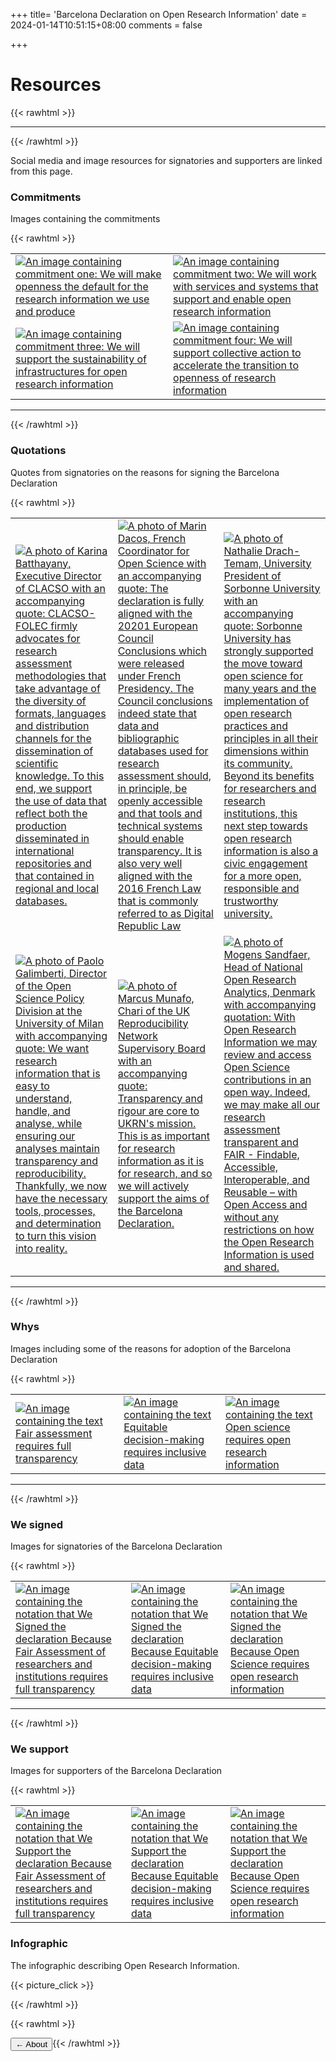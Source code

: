+++
title= 'Barcelona Declaration on Open Research Information'
date = 2024-01-14T10:51:15+08:00
comments = false

+++

# Resources
{{< rawhtml >}}
<hr class="small">
{{< /rawhtml >}}

Social media and image resources for signatories and supporters are linked from this page.

### Commitments

Images containing the commitments

{{< rawhtml >}}
<table>
    <tr>
        <td>
            <a href="/images/resources/commitments/BarcelonaDeclaration_Commitment1.jpg" target="_blank">
            <img src="/images/resources/commitments/BarcelonaDeclaration_Commitment1.jpg" alt="An image containing commitment one: We will make openness the default for the research information we use and produce">
            </a>
        </td>
        <td>
            <a href="/images/resources/commitments/BarcelonaDeclaration_Commitment2.jpg" target="_blank">
            <img src="/images/resources/commitments/BarcelonaDeclaration_Commitment2.jpg" alt="An image containing commitment two: We will work with services and systems that support and enable open research information">
            </a>
        </td>
    </tr>
    <tr>
        <td>
            <a href="/images/resources/commitments/BarcelonaDeclaration_Commitment3.jpg" target="_blank">
            <img src="/images/resources/commitments/BarcelonaDeclaration_Commitment3.jpg" alt="An image containing commitment three: We will support the sustainability of infrastructures for open research information">
            </a>
        </td>
        <td>
            <a href="/images/resources/commitments/BarcelonaDeclaration_Commitment4.jpg" target="_blank">
            <img src="/images/resources/commitments/BarcelonaDeclaration_Commitment4.jpg" alt="An image containing commitment four: We will support collective action to accelerate the transition to openness of research information">
            </a>
        </td>
    </tr>
</table>

<hr class="small">
{{< /rawhtml >}}

### Quotations

Quotes from signatories on the reasons for signing the Barcelona Declaration

{{< rawhtml >}}
<table>
    <tr>
        <td>
            <a href="/images/quote_batthayany.jpg" target="_blank">
            <img src="/images/quote_batthayany.jpg" alt="A photo of Karina Batthayany, Executive Director of CLACSO with an accompanying quote: CLACSO-FOLEC firmly advocates for research assessment methodologies that take advantage of the diversity of formats, languages and distribution channels for the dissemination of scientific knowledge. To this end, we support the use of data that reflect both the production disseminated in international repositories and that contained in regional and local databases.">
            </a>
        </td>
        <td>
            <a href="/images/quote_dacos.jpg" target="_blank">
            <img src="/images/quote_dacos.jpg" alt="A photo of Marin Dacos, French Coordinator for Open Science with an accompanying quote: The declaration is fully aligned with the 20201 European Council Conclusions which were released under French Presidency. The Council conclusions indeed state that data and bibliographic databases used for research assessment should, in principle, be openly accessible and that tools and technical systems should enable transparency. It is also very well aligned with the 2016 French Law that is commonly referred to as Digital Republic Law">
            </a>
        </td>
        <td>
            <a href="/images/quote_drachtemam.jpg" target="_blank">
            <img src="/images/quote_drachtemam.jpg" alt="A photo of Nathalie Drach-Temam, University President of Sorbonne University with an accompanying quote: Sorbonne University has strongly supported the move toward open science for many years and the implementation of open research practices and principles in all their dimensions within its community. Beyond its benefits for researchers and research institutions, this next step towards open research information is also a civic engagement for a more open, responsible and trustworthy university.">
            </a>
        </td>
    </tr>
    <tr>
        <td>
            <a href="/images/quote_galimberti.jpg" target="_blank">
            <img src="/images/quote_galimberti.jpg" alt="A photo of Paolo Galimberti, Director of the Open Science Policy Division at the University of Milan with accompanying quote: We want research information that is easy to understand, handle, and analyse, while ensuring our analyses maintain transparency and reproducibility. Thankfully, we now have the necessary tools, processes, and determination to turn this vision into reality.">
            </a>
        </td>
        <td>
            <a href="/images/quote_munafo.jpg" target="_blank">
            <img src="/images/quote_munafo.jpg" alt="A photo of Marcus Munafo, Chari of the UK Reproducibility Network Supervisory Board with an accompanying quote: Transparency and rigour are core to UKRN's mission. This is as important for research information as it is for research, and so we will actively support the aims of the Barcelona Declaration.">
            </a>
        </td>
        <td>
            <a href="/images/quote_sandfaer.jpg" target="_blank">
            <img src="/images/quote_sandfaer.jpg" alt="A photo of Mogens Sandfaer, Head of National Open Research Analytics, Denmark with accompanying quotation: With Open Research Information we may review and access Open Science contributions in an open way. Indeed, we may make all our research assessment transparent and FAIR - Findable, Accessible, Interoperable, and Reusable – with Open Access and without any restrictions on how the Open Research Information is used and shared.">
            </a>
        </td>
    </tr>
</table>

<hr class="small">
{{< /rawhtml >}} 

### Whys

Images including some of the reasons for adoption of the Barcelona Declaration

{{< rawhtml >}}
<table>
    <tr>
        <td>
            <a href="/images/resources/whys/BarcelonaDeclaration_Why1.jpg" target="_blank">
            <img src="/images/resources/whys/BarcelonaDeclaration_Why1.jpg" alt="An image containing the text Fair assessment requires full transparency">
            </a>
        </td>
        <td>
            <a href="/images/resources/whys/BarcelonaDeclaration_Why2.jpg" target="_blank">
            <img src="/images/resources/whys/BarcelonaDeclaration_Why2.jpg" alt="An image containing the text Equitable decision-making requires inclusive data">
            </a>
        </td>
        <td>
            <a href="/images/resources/whys/BarcelonaDeclaration_Why3.jpg" target="_blank">
            <img src="/images/resources/whys/BarcelonaDeclaration_Why3.jpg" alt="An image containing the text Open science requires open research information">
            </a>
        </td>
    </tr>
</table>

<hr class="small">
{{< /rawhtml >}} 

### We signed

Images for signatories of the Barcelona Declaration

{{< rawhtml >}}
<table>
    <tr>
        <td>
            <a href="/images/resources/we_signed/BarcelonaDeclaration_WeSigned1.jpg" target="_blank">
            <img src="/images/resources/we_signed/BarcelonaDeclaration_WeSigned1.jpg" alt="An image containing the notation that We Signed the declaration Because Fair Assessment of researchers and institutions requires full transparency">
            </a>
        </td>
        <td>
            <a href="/images/resources/we_signed/BarcelonaDeclaration_WeSigned2.jpg" target="_blank">
            <img src="/images/resources/we_signed/BarcelonaDeclaration_WeSigned2.jpg" alt="An image containing the notation that We Signed the declaration Because Equitable decision-making requires inclusive data">
            </a>
        </td>
        <td>
            <a href="/images/resources/we_signed/BarcelonaDeclaration_WeSigned3.jpg" target="_blank">
            <img src="/images/resources/we_signed/BarcelonaDeclaration_WeSigned3.jpg" alt="An image containing the notation that We Signed the declaration Because Open Science requires open research information">
            </a>
        </td>
    </tr>
</table>

<hr class="small">
{{< /rawhtml >}} 

### We support

Images for supporters of the Barcelona Declaration

{{< rawhtml >}}
<table>
    <tr>
        <td>
            <a href="/images/resources/we_support/BarcelonaDeclaration_WeSupport_1.jpg" target="_blank">
            <img src="/images/resources/we_support/BarcelonaDeclaration_WeSupport_1.jpg" alt="An image containing the notation that We Support the declaration Because Fair Assessment of researchers and institutions requires full transparency">
            </a>
        </td>
        <td>
            <a href="/images/resources/we_support/BarcelonaDeclaration_WeSupport_2.jpg" target="_blank">
            <img src="/images/resources/we_support/BarcelonaDeclaration_WeSupport_2.jpg" alt="An image containing the notation that We Support the declaration Because Equitable decision-making requires inclusive data">
            </a>
        </td>
        <td>
            <a href="/images/resources/we_support/BarcelonaDeclaration_WeSupport_3.jpg" target="_blank">
            <img src="/images/resources/we_support/BarcelonaDeclaration_WeSupport_3.jpg" alt="An image containing the notation that We Support the declaration Because Open Science requires open research information">
            </a>
        </td>
    </tr>
</table>

### Infographic

The infographic describing Open Research Information.

{{< picture_click >}}

{{< /rawhtml >}} 

{{< rawhtml >}}

<button style="float:left" onclick="document.location='/translations'">&larr; About</button> 


{{< /rawhtml >}}
